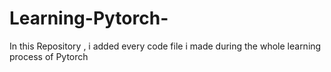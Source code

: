 # Learning-Pytorch-
In this Repository , i added every code file i made during the whole learning process of Pytorch 
